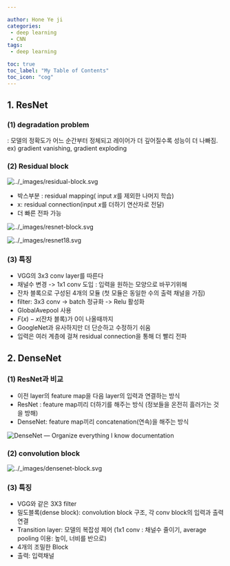 ```yaml
---

author: Hone Ye ji
categories: 
 - deep learning
 - CNN
tags: 
 - deep learning

toc: true
toc_label: "My Table of Contents"
toc_icon: "cog"
---
```



## 1. ResNet

### (1) degradation problem
: 모델의 정확도가 어느 순간부터 정체되고 레이어가 더 깊어질수록 성능이 더 나빠짐.  ex) gradient vanishing, gradient exploding

### (2) Residual block 
![../_images/residual-block.svg](https://d2l.ai/_images/residual-block.svg)
- 박스부분 : residual mapping( input $x$를 제외한 나머지 학습)
- x: residual connection(input $x$를 더하기 연산자로 전달)
- 더 빠른 전파 가능

![../_images/resnet-block.svg](https://d2l.ai/_images/resnet-block.svg)

![../_images/resnet18.svg](https://d2l.ai/_images/resnet18.svg)


### (3) 특징
- VGG의 3x3 conv layer를 따른다
- 채널수 변경 -> 1x1 conv 도입 : 입력을 원하는 모양으로 바꾸기위해
- 잔차 블록으로 구성된 4개의 모듈 (첫 모듈은 동일한 수의 출력 채널을 가짐)
- filter: 3x3 conv -> batch 정규화 -> Relu 활성화
- GlobalAvepool 사용
- $F(x)-x$(잔차 블록)가 0이 나올때까지
- GoogleNet과 유사하지만 더 단순하고 수정하기 쉬움
- 입력은 여러 계층에 걸쳐 residual connection을 통해 더 빨리 전파



## 2. DenseNet
### (1) ResNet과 비교

- 이전 layer의 feature map을 다음 layer의 입력과 연결하는 방식
- ResNet : feature map끼리 더하기를 해주는 방식 (정보들을 온전히 흘러가는 것을 방해)
- DenseNet: feature map끼리 concatenation(연속)을 해주는 방식

![DenseNet — Organize everything I know documentation](https://oi.readthedocs.io/en/latest/_images/cnn_vs_resnet_vs_densenet.png)

### (2) convolution block
![../_images/densenet-block.svg](https://d2l.ai/_images/densenet-block.svg)

### (3) 특징
- VGG와 같은 3X3 filter
- 밀도블록(dense block): convolution block 구조, 각 conv block의 입력과 출력 연결
- Transition layer: 모델의 복잡성 제어 (1x1 conv : 채널수 줄이기, average pooling 이용: 높이, 너비를 반으로)
- 4개의 조밀한 Block
- 출력: 입력채널
<!--stackedit_data:
eyJoaXN0b3J5IjpbOTU2MjI3NzM5LC0xMDk3NDk2Njk5LC0xNT
gzNjA1NjgwXX0=
-->